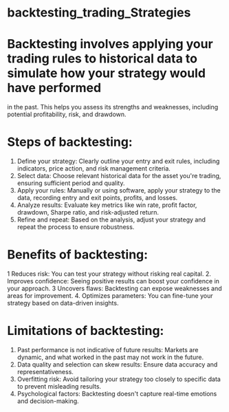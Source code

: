 # backtesting_trading_Strategies

# Backtesting involves applying your trading rules to historical data to simulate how your strategy would have performed 
  in the past. This helps you assess its strengths and weaknesses, including potential profitability, risk, and drawdown.

#  Steps of backtesting:

1. Define your strategy: Clearly outline your entry and exit rules, including indicators, price action, and risk 
   management criteria.
2. Select data: Choose relevant historical data for the asset you're trading, ensuring sufficient period and quality.
3. Apply your rules: Manually or using software, apply your strategy to the data, recording entry and exit points, 
   profits, and losses.
4. Analyze results: Evaluate key metrics like win rate, profit factor, drawdown, Sharpe ratio, and risk-adjusted return.
5. Refine and repeat: Based on the analysis, adjust your strategy and repeat the process to ensure robustness.

#  Benefits of backtesting:

1  Reduces risk: You can test your strategy without risking real capital.
2. Improves confidence: Seeing positive results can boost your confidence in your approach.
3  Uncovers flaws: Backtesting can expose weaknesses and areas for improvement.
4. Optimizes parameters: You can fine-tune your strategy based on data-driven insights.

#  Limitations of backtesting:

1. Past performance is not indicative of future results: Markets are dynamic, and what worked in the past may not work in 
   the future.
2. Data quality and selection can skew results: Ensure data accuracy and representativeness.
3. Overfitting risk: Avoid tailoring your strategy too closely to specific data to prevent misleading results.
4.  Psychological factors: Backtesting doesn't capture real-time emotions and decision-making.
